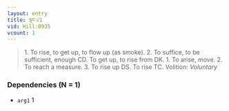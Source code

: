 ```yaml
---
layout: entry
title: ལྡང་√1
vid: Hill:0935
vcount: 1
---
```

> 1\. To rise, to get up, to flow up (as smoke)\. 2\. To suffice, to be sufficient, enough CD\. To get up, to rise from DK\. 1\. To arise, move\. 2\. To reach a measure\. 3\. To rise up DS\. To rise TC\.
> Volition: _Voluntary_


### Dependencies (N = 1)
* `arg1` 1
